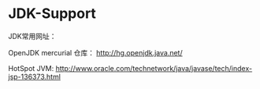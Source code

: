 JDK-Support
===========
JDK常用网址：

OpenJDK mercurial 仓库：
http://hg.openjdk.java.net/

HotSpot JVM:
http://www.oracle.com/technetwork/java/javase/tech/index-jsp-136373.html
